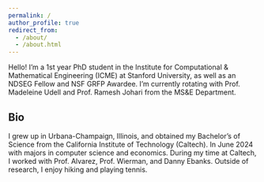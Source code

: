 ```yaml
---
permalink: /
author_profile: true
redirect_from: 
  - /about/
  - /about.html
---
```



Hello! I’m a 1st year PhD student in the Institute for Computational & Mathematical Engineering (ICME) at Stanford University, as well as an NDSEG Fellow and NSF GRFP Awardee. I’m currently rotating with Prof. Madeleine Udell and Prof. Ramesh Johari from the MS&E Department.

## Bio

I grew up in Urbana-Champaign, Illinois, and obtained my Bachelor’s of Science from the California Institute of Technology (Caltech). In June 2024 with majors in computer science and economics. During my time at Caltech, I worked with Prof. Alvarez, Prof. Wierman, and Danny Ebanks. Outside of research, I enjoy hiking and playing tennis.


